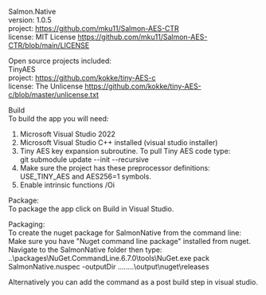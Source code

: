 Salmon.Native  
version: 1.0.5  
project: https://github.com/mku11/Salmon-AES-CTR  
license: MIT License https://github.com/mku11/Salmon-AES-CTR/blob/main/LICENSE  
  
Open source projects included:  
TinyAES  
project: https://github.com/kokke/tiny-AES-c  
license: The Unlicense https://github.com/kokke/tiny-AES-c/blob/master/unlicense.txt  
  
Build  
To build the app you will need:  
1. Microsoft Visual Studio 2022  
2. Microsoft Visual Studio C++ installed (visual studio installer)  
3. Tiny AES key expansion subroutine. To pull Tiny AES code type:  
	git submodule update --init --recursive  
4. Make sure the project has these preprocessor definitions: USE_TINY_AES and AES256=1 symbols.  
5. Enable intrinsic functions /Oi  
  
Package:  
To package the app click on Build in Visual Studio.  
  
Packaging:  
To create the nuget package for SalmonNative from the command line:  
Make sure you have "Nuget command line package" installed from nuget.  
Navigate to the SalmonNative folder then type:  
..\packages\NuGet.CommandLine.6.7.0\tools\NuGet.exe pack SalmonNative.nuspec -outputDir ..\..\..\..\output\nuget\releases  
  
Alternatively you can add the command as a post build step in visual studio.  
  